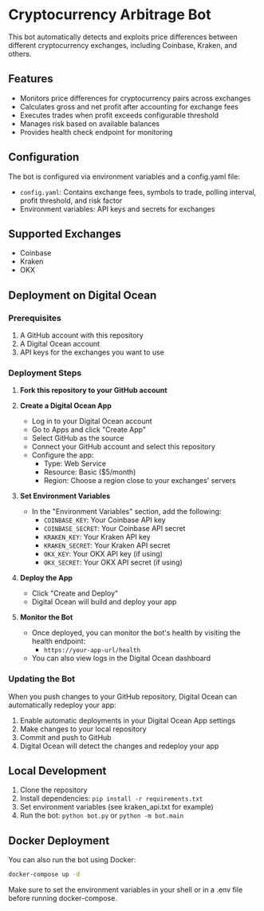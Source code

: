 # Cryptocurrency Arbitrage Bot

This bot automatically detects and exploits price differences between different cryptocurrency exchanges, including Coinbase, Kraken, and others.

## Features

- Monitors price differences for cryptocurrency pairs across exchanges
- Calculates gross and net profit after accounting for exchange fees
- Executes trades when profit exceeds configurable threshold
- Manages risk based on available balances
- Provides health check endpoint for monitoring

## Configuration

The bot is configured via environment variables and a config.yaml file:

- `config.yaml`: Contains exchange fees, symbols to trade, polling interval, profit threshold, and risk factor
- Environment variables: API keys and secrets for exchanges

## Supported Exchanges

- Coinbase
- Kraken
- OKX

## Deployment on Digital Ocean

### Prerequisites

1. A GitHub account with this repository
2. A Digital Ocean account
3. API keys for the exchanges you want to use

### Deployment Steps

1. **Fork this repository to your GitHub account**

2. **Create a Digital Ocean App**
   - Log in to your Digital Ocean account
   - Go to Apps and click "Create App"
   - Select GitHub as the source
   - Connect your GitHub account and select this repository
   - Configure the app:
     - Type: Web Service
     - Resource: Basic ($5/month)
     - Region: Choose a region close to your exchanges' servers

3. **Set Environment Variables**
   - In the "Environment Variables" section, add the following:
     - `COINBASE_KEY`: Your Coinbase API key
     - `COINBASE_SECRET`: Your Coinbase API secret
     - `KRAKEN_KEY`: Your Kraken API key
     - `KRAKEN_SECRET`: Your Kraken API secret
     - `OKX_KEY`: Your OKX API key (if using)
     - `OKX_SECRET`: Your OKX API secret (if using)

4. **Deploy the App**
   - Click "Create and Deploy"
   - Digital Ocean will build and deploy your app

5. **Monitor the Bot**
   - Once deployed, you can monitor the bot's health by visiting the health endpoint:
     - `https://your-app-url/health`
   - You can also view logs in the Digital Ocean dashboard

### Updating the Bot

When you push changes to your GitHub repository, Digital Ocean can automatically redeploy your app:

1. Enable automatic deployments in your Digital Ocean App settings
2. Make changes to your local repository
3. Commit and push to GitHub
4. Digital Ocean will detect the changes and redeploy your app

## Local Development

1. Clone the repository
2. Install dependencies: `pip install -r requirements.txt`
3. Set environment variables (see kraken_api.txt for example)
4. Run the bot: `python bot.py` or `python -m bot.main`

## Docker Deployment

You can also run the bot using Docker:

```bash
docker-compose up -d
```

Make sure to set the environment variables in your shell or in a .env file before running docker-compose.
